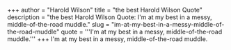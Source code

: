 +++
author = "Harold Wilson"
title = "the best Harold Wilson Quote"
description = "the best Harold Wilson Quote: I'm at my best in a messy, middle-of-the-road muddle."
slug = "im-at-my-best-in-a-messy-middle-of-the-road-muddle"
quote = '''I'm at my best in a messy, middle-of-the-road muddle.'''
+++
I'm at my best in a messy, middle-of-the-road muddle.
